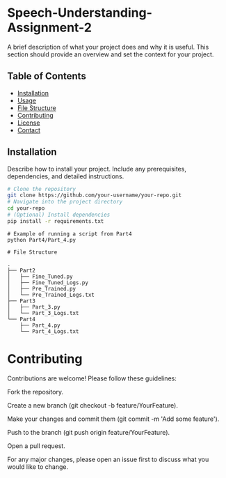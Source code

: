 # Speech-Understanding-Assignment-2

A brief description of what your project does and why it is useful. This section should provide an overview and set the context for your project.

## Table of Contents

- [Installation](#installation)
- [Usage](#usage)
- [File Structure](#file-structure)
- [Contributing](#contributing)
- [License](#license)
- [Contact](#contact)

## Installation

Describe how to install your project. Include any prerequisites, dependencies, and detailed instructions.

```bash
# Clone the repository
git clone https://github.com/your-username/your-repo.git
# Navigate into the project directory
cd your-repo
# (Optional) Install dependencies
pip install -r requirements.txt
````
````
# Example of running a script from Part4
python Part4/Part_4.py
````
````
# File Structure

.
├── Part2
│   ├── Fine_Tuned.py
│   ├── Fine_Tuned_Logs.py
│   ├── Pre_Trained.py
│   └── Pre_Trained_Logs.txt
├── Part3
│   ├── Part_3.py
│   └── Part_3_Logs.txt
└── Part4
    ├── Part_4.py
    └── Part_4_Logs.txt
````
# Contributing
Contributions are welcome! Please follow these guidelines:

Fork the repository.

Create a new branch (git checkout -b feature/YourFeature).

Make your changes and commit them (git commit -m 'Add some feature').

Push to the branch (git push origin feature/YourFeature).

Open a pull request.

For any major changes, please open an issue first to discuss what you would like to change.
